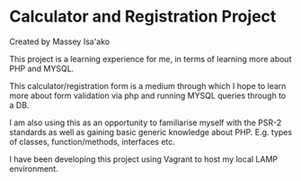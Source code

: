 # Calculator and Registration Project
Created by Massey Isa'ako

This project is a learning experience for me, in terms of learning more about PHP and MYSQL.

This calculator/registration form is a medium through which I hope to learn more about form validation via php and running MYSQL queries through to a DB.

I am also using this as an opportunity to familiarise myself with the PSR-2 standards as well as gaining basic generic knowledge about PHP. E.g. types of classes, function/methods, interfaces etc.

I have been developing this project using Vagrant to host my local LAMP environment.
